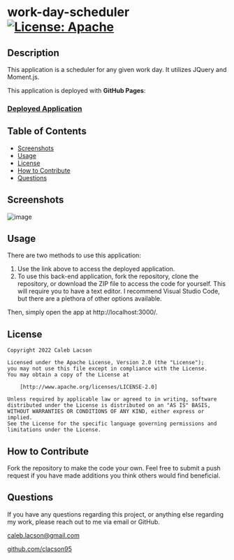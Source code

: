 # work-day-scheduler [![License: Apache](https://img.shields.io/badge/License-Apache_2.0-blue.svg)](https://opensource.org/licenses/Apache-2.0)

## Description
This application is a scheduler for any given work day. It utilizes JQuery and Moment.js.

This application is deployed with **GitHub Pages**:
### [Deployed Application]()

## Table of Contents
* [Screenshots](#screenshots)
* [Usage](#usage)
* [License](#license)
* [How to Contribute](#how-to-contribute)
* [Questions](#questions)

## Screenshots
![image](https://user-images.githubusercontent.com/108302822/209074809-4f7a34e4-f54c-4998-8c6d-8b2480f8083a.png)


## Usage

There are two methods to use this application:

1. Use the link above to access the deployed application.
2. To use this back-end application, fork the repository, clone the repository, or download the ZIP file to access the code for yourself. This will require you to have a text editor. I recommend Visual Studio Code, but there are a plethora of other options available.

Then, simply open the app at http://localhost:3000/.

## License

    Copyright 2022 Caleb Lacson

    Licensed under the Apache License, Version 2.0 (the "License");
    you may not use this file except in compliance with the License.
    You may obtain a copy of the License at

        [http://www.apache.org/licenses/LICENSE-2.0]

    Unless required by applicable law or agreed to in writing, software
    distributed under the License is distributed on an "AS IS" BASIS,
    WITHOUT WARRANTIES OR CONDITIONS OF ANY KIND, either express or implied.
    See the License for the specific language governing permissions and
    limitations under the License.

## How to Contribute
Fork the repository to make the code your own. Feel free to submit a push request if you have made additions you think others would find beneficial.

## Questions
If you have any questions regarding this project, or anything else regarding my work, please reach out to me via email or GitHub.

[caleb.lacson@gmail.com](caleb.lacson@gmail.com)
  
[github.com/clacson95](github.com/clacson95)
